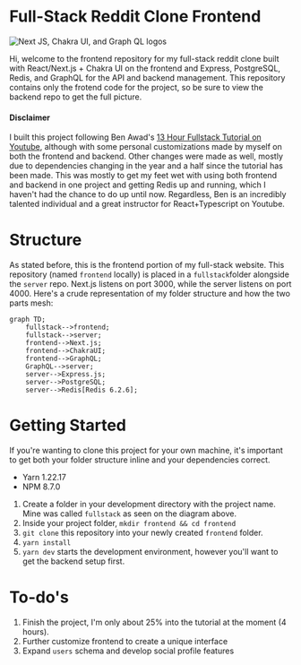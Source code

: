 # Full-Stack Reddit Clone Frontend
![Next JS, Chakra UI, and Graph QL logos](https://i.imgur.com/xHPqjbk.png)

Hi, welcome to the frontend repository for my full-stack reddit clone built with React/Next.js + Chakra UI on the frontend and Express, PostgreSQL, Redis, and GraphQL for the API and backend management. This repository contains only the frotend code for the project, so be sure to view the backend repo to get the full picture.

#### Disclaimer
I built this project following Ben Awad's [13 Hour Fullstack Tutorial on Youtube](https://www.youtube.com/watch?v=I6ypD7qv3Z8), although with some personal customizations made by myself on both the frontend and backend. Other changes were made as well, mostly due to dependencies changing in the year and a half since the tutorial has been made. This was mostly to get my feet wet with using both frontend and backend in one project and getting Redis up and running, which I haven't had the chance to do up until now. Regardless, Ben is an incredibly talented individual and a great instructor for React+Typescript on Youtube.


# Structure

As stated before, this is the frontend portion of my full-stack website. This repository (named `frontend` locally) is placed in a `fullstack`folder alongside the `server` repo. Next.js listens on port 3000, while the server listens on port 4000. Here's a crude representation of my folder structure and how the two parts mesh:

```mermaid
graph TD;
	fullstack-->frontend;
	fullstack-->server;
	frontend-->Next.js;
	frontend-->ChakraUI;
	frontend-->GraphQL;
	GraphQL-->server;
	server-->Express.js;
	server-->PostgreSQL;
	server-->Redis[Redis 6.2.6];

```

# Getting Started

If you're wanting to clone this project for your own machine, it's important to get both your folder structure inline and your dependencies correct. 
- Yarn 1.22.17
- NPM 8.7.0
1. Create a folder in your development directory with the project name. Mine was called `fullstack` as seen on the diagram above.
2. Inside your project folder, `mkdir frontend && cd frontend`
3. `git clone` this repository into your newly created `frontend` folder.
4. `yarn install`
5. `yarn dev` starts the development environment, however you'll want to get the backend setup first.

# To-do's
1. Finish the project, I'm only about 25% into the tutorial at the moment (4 hours).
2. Further customize frontend to create a unique interface
3. Expand `users` schema and develop social profile features